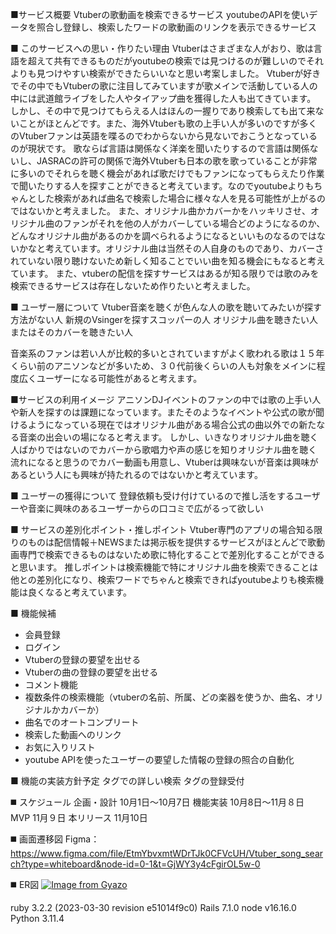 ■サービス概要
Vtuberの歌動画を検索できるサービス
youtubeのAPIを使いデータを照合し登録し、検索したワードの歌動画のリンクを表示できるサービス

■ このサービスへの思い・作りたい理由
Vtuberはさまざまな人がおり、歌は言語を超えて共有できるものだがyoutubeの検索では見つけるのが難しいのでそれよりも見つけやすい検索ができたらいいなと思い考案しました。
Vtuberが好きでその中でもVtuberの歌に注目してみていますが歌メインで活動している人の中には武道館ライブをした人やタイアップ曲を獲得した人も出てきています。
しかし、その中で見つけてもらえる人はほんの一握りであり検索しても出て来ないことがほとんどです。また、海外Vtuberも歌の上手い人が多いのですが多くのVtuberファンは英語を喋るのでわからないから見ないでおこうとなっているのが現状です。
歌ならば言語は関係なく洋楽を聞いたりするので言語は関係ないし、JASRACの許可の関係で海外Vtuberも日本の歌を歌っていることが非常に多いのでそれらを聴く機会があれば歌だけでもファンになってもらえたり作業で聞いたりする人を探すことができると考えています。なのでyoutubeよりもちゃんとした検索があれば曲名で検索した場合に様々な人を見る可能性が上がるのではないかと考えました。
また、オリジナル曲かカバーかをハッキリさせ、オリジナル曲のファンがそれを他の人がカバーしている場合どのようになるのか、どんなオリジナル曲があるのかを調べられるようになるといいものなるのではないかなと考えています。オリジナル曲は当然その人自身のものであり、カバーされていない限り聴けないため新しく知ることでいい曲を知る機会にもなると考えています。
また、vtuberの配信を探すサービスはあるが知る限りでは歌のみを検索できるサービスは存在しないため作りたいと考えました。

■ ユーザー層について
Vtuber音楽を聴くが色んな人の歌を聴いてみたいが探す方法がない人
新規のVsingerを探すスコッパーの人
オリジナル曲を聴きたい人またはそのカバーを聴きたい人

音楽系のファンは若い人が比較的多いとされていますがよく歌われる歌は１５年くらい前のアニソンなどが多いため、３０代前後くらいの人も対象をメインに程度広くユーザーになる可能性があると考えます。

■サービスの利用イメージ
アニソンDJイベントのファンの中では歌の上手い人や新人を探すのは課題になっています。またそのようなイベントや公式の歌が聞けるようになっている現在ではオリジナル曲がある場合公式の曲以外での新たなる音楽の出会いの場になると考えます。
しかし、いきなりオリジナル曲を聴く人ばかりではないのでカバーから歌唱力や声の感じを知りオリジナル曲を聴く流れになると思うのでカバー動画も用意し、Vtuberは興味ないが音楽は興味があるという人にも興味が持たれるのではないかと考えています。

■ ユーザーの獲得について
登録依頼も受け付けているので推し活をするユーザーや音楽に興味のあるユーザーからの口コミで広がるって欲しい

■ サービスの差別化ポイント・推しポイント
Vtuber専門のアプリの場合知る限りのものは配信情報＋NEWSまたは掲示板を提供するサービスがほとんどで歌動画専門で検索できるものはないため歌に特化することで差別化することができると思います。
推しポイントは検索機能で特にオリジナル曲を検索できることは他との差別化になり、検索ワードでちゃんと検索できればyoutubeよりも検索機能は良くなると考えています。

■ 機能候補
- 会員登録
- ログイン
- Vtuberの登録の要望を出せる
- Vtuberの曲の登録の要望を出せる
- コメント機能
- 複数条件の検索機能（vtuberの名前、所属、どの楽器を使うか、曲名、オリジナルかカバーか）
- 曲名でのオートコンプリート
- 検索した動画へのリンク
- お気に入りリスト
- youtube APIを使ったユーザーの要望した情報の登録の照合の自動化


■ 機能の実装方針予定
タグでの詳しい検索
タグの登録受付

◼️ スケジュール
企画・設計  10月1日〜10月7日
機能実装    10月8日〜11月８日
MVP        11月９日
本リリース  11月10日

◼️ 画面遷移図
Figma：https://www.figma.com/file/EtmYbvxmtWDrTJk0CFVcUH/Vtuber_song_search?type=whiteboard&node-id=0-1&t=GjWY3y4cFgirOL5w-0

◼️ ER図
[![Image from Gyazo](https://i.gyazo.com/859d8846c1f32ae0f2fbb5aabcb13505.png)](https://gyazo.com/859d8846c1f32ae0f2fbb5aabcb13505)

ruby 3.2.2 (2023-03-30 revision e51014f9c0)
Rails 7.1.0
node v16.16.0
Python 3.11.4